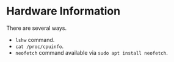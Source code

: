 # Hardware Information

There are several ways.

- `lshw` command.
- `cat /proc/cpuinfo`.
- `neofetch` command available via `sudo apt install neofetch`.
